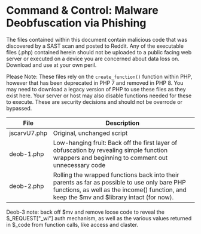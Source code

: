 # Command & Control: Malware Deobfuscation via Phishing

The files contained within this document contain malicious code that was discovered by a SAST scan and posted to Reddit. Any of the executable files (.php) contained herein should not be uploaded to a public facing web server or executed on a device you are concerned about data loss on. Download and use at your own peril.

Please Note: These files rely on the `create_function()` function within PHP, however that has been deprecated in PHP 7 and removed in PHP 8. You may need to download a legacy version of PHP to use these files as they exist here. Your server or host may also disable functions needed for these to execute. These are security decisions and should not be overrode or bypassed.


 File | Description
 --- | ---
 jscarvU7.php | Original, unchanged script
 deob-1.php | Low-hanging fruit: Back off the first layer of obfuscation by revealing simple function wrappers and beginning to comment out unnecessary code
 deob-2.php | Rolling the wrapped functions back into their parents as far as possible to use only bare PHP functions, as well as the income() function, and keep the $mv and $library intact (for now).
 
 
 Deob-3 note: back off $mv and remove loose code to reveal the $_REQUEST["_wi"] auth mechanism, as well as the various values returned in $_code from function calls, like access and claster.
 
 
